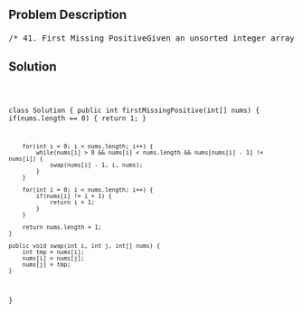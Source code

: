 <!--
<style>
  body { font-family: Arial, sans-serif; }
  .container { max-width: 700px; margin: 0 auto; padding: 10px; }
  .comment-block { background-color: #f9f9f9; padding: 10px; border-left: 5px solid #ccc; overflow-wrap: break-word; white-space: pre-wrap; }
  .code-block { background-color: #f4f4f4; padding: 10px; border: 1px solid #ddd; overflow-wrap: break-word; white-space: pre-wrap; }
</style>
-->

<div class='container'>
<h2>Problem Description</h2>
<div class='comment-block'>
<pre>
/* 41. First Missing PositiveGiven an unsorted integer array, find the smallest missing positive integer.Example 1:Input: [1,2,0]Output: 3Example 2:Input: [3,4,-1,1]Output: 2Example 3:Input: [7,8,9,11,12]Output: 1Note:Your algorithm should run in O(n) time and uses constant extra space.*//*既然不能建立新的数组，那么我们只能覆盖原有数组，我们的思路是把1放在数组第一个位置nums[0]，放在第二个位置nums[1]，即需要把nums[i]放在nums[nums[i] - 1]上，那么我们遍历整个数组，如果nums[i] != i + 1,而nums[i]为整数且不大于n，另外nums[i]不等于nums[nums[i] - 1]的话，我们将两者位置调换，如果不满足上述条件直接跳过，最后我们再遍历一遍数组，如果对应位置上的数不正确则返回正确的数，代码如下：*/</pre>
</div>

<h2>Solution</h2>
<div class='code-block'>
<pre><code class='language-java'>

class Solution {
    public int firstMissingPositive(int[] nums) {
        if(nums.length == 0) {
            return 1;
        }

        for(int i = 0; i < nums.length; i++) {
            while(nums[i] > 0 && nums[i] < nums.length && nums[nums[i] - 1] != nums[i]) {
                swap(nums[i] - 1, i, nums);
            }
        }
        
        for(int i = 0; i < nums.length; i++) {
            if(nums[i] != i + 1) {
                return i + 1;
            }
        }
        
        return nums.length + 1;
    }
    
    public void swap(int i, int j, int[] nums) {
        int tmp = nums[i];
        nums[i] = nums[j];
        nums[j] = tmp;
    } 
}</code></pre>
</div>
</div>
